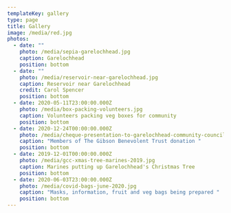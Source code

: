 ```yaml
---
templateKey: gallery
type: page
title: Gallery
image: /media/red.jpg
photos:
  - date: ""
    photo: /media/sepia-garelochhead.jpg
    caption: Garelochhead
    position: bottom
  - date: ""
    photo: /media/reservoir-near-garelochhead.jpg
    caption: Reservoir near Garelochhead
    credit: Carol Spencer
    position: bottom
  - date: 2020-05-11T23:00:00.000Z
    photo: /media/box-packing-volunteers.jpg
    caption: Volunteers packing veg boxes for community
    position: bottom
  - date: 2020-12-24T00:00:00.000Z
    photo: /media/cheque-presentation-to-garelochhead-community-council-2096-.jpg
    caption: "Members of The Gibson Benevolent Trust donation "
    position: bottom
  - date: 2019-12-01T00:00:00.000Z
    photo: /media/gcc-xmas-tree-marines-2019.jpg
    caption: Marines putting up Garelochhead's Christmas Tree
    position: bottom
  - date: 2020-06-03T23:00:00.000Z
    photo: /media/covid-bags-june-2020.jpg
    caption: "Masks, information, fruit and veg bags being prepared "
    position: bottom
---
```

